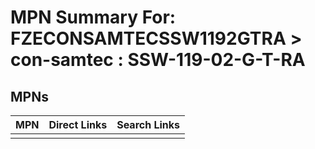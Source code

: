 



# MPN Summary For: FZECONSAMTECSSW1192GTRA > con-samtec : SSW-119-02-G-T-RA

## MPNs
  

|MPN|Direct Links|Search Links|
| :--- | :--- | :--- |
||||
